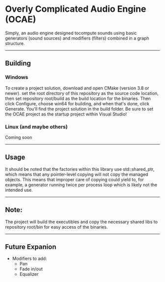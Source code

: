 # Overly Complicated Audio Engine (OCAE)

Simply, an audio engine designed tocompute sounds using basic generators (sound sources) and modifiers (filters) combined in a graph structure.

---
## Building

### Windows

To create a project solution, download and open CMake (version 3.8 or newer). set the root directory of this repository as the source code location, then set repository root/build as the build location for the binaries.
Then click Configure, choose win64 for building, and when that's done, click Generate. You'll find the project solution in the build folder.
Be sure to set the OCAE project as the startup project within Visual Studio!

### Linux (and maybe others)

Coming soon

---
## Usage

It should be noted that the factories within this library use std::shared_ptr, which means that any pointer-level copying will not copy the managed objects. This means that improper care of copying could yield to, for example, a generator running twice
per process loop which is likely not the intended use.

---
## Note:

The project will build the executibles and copy the necessary shared libs to repository root/bin for easy access of the binaries.

---
## Future Expanion

* Modifiers to add:
	* Pan
	* Fade in/out
	* Equalizer
